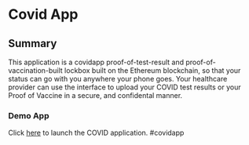 # Covid App

## Summary
This application is a covidapp proof-of-test-result and proof-of-vaccination-built lockbox built on the Ethereum blockchain, so that your status can go with you anywhere your phone goes. Your healthcare provider can use the interface to upload your COVID test results or your Proof of Vaccine in a secure, and confidental manner.

### Demo App

Click [here](https://atefajmal27.github.io/covidapp/frontend/index.html) to launch the COVID application. #covidapp
